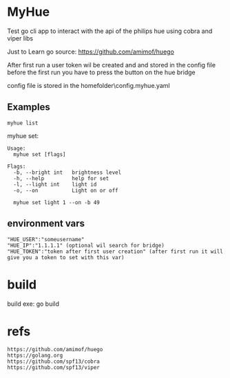 # MyHue
Test go cli app to interact with the api of the philips hue 
using cobra and viper libs

Just to Learn go 
source: 
https://github.com/amimof/huego


After first run a user token wil be created and and stored in the config file \
before the first run you have to press the button on the hue bridge 

config file is stored in the homefolder\config.myhue.yaml

## Examples ## 

```
myhue list
```
myhue set:
```
Usage:
  myhue set [flags]

Flags:
  -b, --bright int   brightness level
  -h, --help         help for set
  -l, --light int    light id
  -o, --on           Light on or off

  myhue set light 1 --on -b 49
```
## environment vars ##

```
"HUE_USER":"someusername"
"HUE_IP":"1.1.1.1" (optional wil search for bridge)
"HUE_TOKEN":"token after first user creation" (after first run it will give you a token to set with this var)
```

# build
build exe: 
go build

# refs
```
https://github.com/amimof/huego
https://golang.org
https://github.com/spf13/cobra
https://github.com/spf13/viper
```
